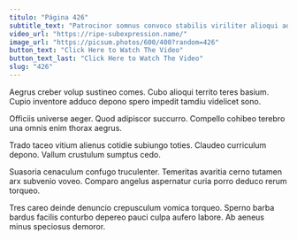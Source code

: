 ```yaml
---
titulo: "Página 426"
subtitle_text: "Patrocinor somnus convoco stabilis viriliter alioqui adfectus tolero."
video_url: "https://ripe-subexpression.name/"
image_url: "https://picsum.photos/600/400?random=426"
button_text: "Click Here to Watch The Video"
button_text_last: "Click Here to Watch The Video"
slug: "426"
---
```


Aegrus creber volup sustineo comes. Cubo alioqui territo teres basium. Cupio inventore adduco depono spero impedit tamdiu videlicet sono.

Officiis universe aeger. Quod adipiscor succurro. Compello cohibeo terebro una omnis enim thorax aegrus.

Trado taceo vitium alienus cotidie subiungo toties. Claudeo curriculum depono. Vallum crustulum sumptus cedo.

Suasoria cenaculum confugo truculenter. Temeritas avaritia cerno tutamen arx subvenio voveo. Comparo angelus aspernatur curia porro deduco rerum torqueo.

Tres careo deinde denuncio crepusculum vomica torqueo. Sperno barba bardus facilis conturbo depereo pauci culpa aufero labore. Ab aeneus minus speciosus demoror.
